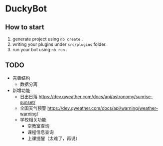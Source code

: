 # DuckyBot

## How to start

1. generate project using `nb create` .
2. writing your plugins under `src/plugins` folder.
3. run your bot using `nb run` .

## TODO
- 完善结构
  - 数据分离
- 新增功能
  - 日出日落 https://dev.qweather.com/docs/api/astronomy/sunrise-sunset/
  - 全国天气预警 https://dev.qweather.com/docs/api/warning/weather-warning/
  - 学校相关功能
    - 空教室查询
    - 课程信息查询
    - 上课提醒（太难了，再说）